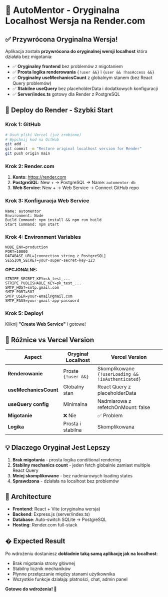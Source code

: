 # 🎯 AutoMentor - Oryginalna Localhost Wersja na Render.com

## ✅ Przywrócona Oryginalna Wersja!

Aplikacja została **przywrócona do oryginalnej wersji localhost** która działała bez migotania:

- ✅ **Oryginalny frontend** bez problemów z migotaniem
- ✅ **Prosta logika renderowania** `{!user &&}` i `{user && !hasAccess &&}`
- ✅ **Oryginalny useMechanicsCount** z globalnym stanem (bez React Query problemów)
- ✅ **Stabilne useQuery** bez placeholderData i dodatkowych konfiguracji
- ✅ **Server/index.ts** gotowy dla Render z PostgreSQL

## 🚀 Deploy do Render - Szybki Start

### Krok 1: GitHub
```bash
# Usuń pliki Vercel (już zrobione)
# Wypchnij kod na GitHub
git add .
git commit -m "Restore original localhost version for Render"
git push origin main
```

### Krok 2: Render.com
1. **Konto**: https://render.com
2. **PostgreSQL**: New + → PostgreSQL → Name: `automentor-db` 
3. **Web Service**: New + → Web Service → Connect GitHub repo

### Krok 3: Konfiguracja Web Service
```
Name: automentor
Environment: Node
Build Command: npm install && npm run build
Start Command: npm start
```

### Krok 4: Environment Variables
```
NODE_ENV=production
PORT=10000
DATABASE_URL=[connection string z PostgreSQL]
SESSION_SECRET=your-super-secret-key-123
```

**OPCJONALNE:**
```
STRIPE_SECRET_KEY=sk_test_...
STRIPE_PUBLISHABLE_KEY=pk_test_...
SMTP_HOST=smtp.gmail.com
SMTP_PORT=587
SMTP_USER=your-email@gmail.com
SMTP_PASS=your-gmail-app-password
```

### Krok 5: Deploy!
Kliknij **"Create Web Service"** i gotowe!

## 🎉 Różnice vs Vercel Version

| Aspect | Oryginał Localhost | Vercel Version |
|--------|-------------------|----------------|
| **Renderowanie** | Proste `{!user &&}` | Skomplikowane `{!userLoading && !isAuthenticated}` |
| **useMechanicsCount** | Globalny stan | React Query z placeholderData |
| **useQuery config** | Minimalna | Nadmiarowa z refetchOnMount: false |
| **Migotanie** | ❌ Nie | ✅ Problem |
| **Logika** | Prosta i stabilna | Skomplikowana |

## 💡 Dlaczego Oryginał Jest Lepszy

1. **Brak migotania** - prosta logika conditional rendering
2. **Stabilny mechanics count** - jeden fetch globalnie zamiast multiple React Query
3. **Mniej skomplikowane** - bez nadmiarowych loading states
4. **Sprawdzona** - działała na localhost bez problemów

## 🔧 Architecture

- **Frontend**: React + Vite (oryginalna wersja)
- **Backend**: Express.js (server/index.ts)
- **Database**: Auto-switch SQLite → PostgreSQL
- **Hosting**: Render.com full-stack

## � Expected Result

Po wdrożeniu dostaniesz **dokładnie taką samą aplikację jak na localhost**:
- Brak migotania strony głównej
- Stabilny licznik mechaników
- Płynne przełączanie między stanami użytkownika
- Wszystkie funkcje działają: płatności, chat, admin panel

**Gotowe do wdrożenia! 🚀**
